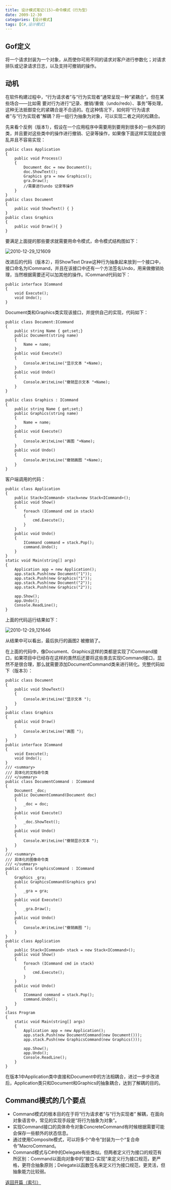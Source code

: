```yaml
---
title: 设计模式笔记(15)—命令模式（行为型）
date: 2009-12-30
categories: [设计模式]
tags: [C#,设计模式]
---
```


## Gof定义

将一个请求封装为一个对象，从而使你可用不同的请求对客户进行参数化；对请求排队或记录请求日志，以及支持可撤销的操作。

## 动机

在软件构建过程中，“行为请求者”与“行为实现者”通常呈现一种“紧耦合”。但在某些场合——比如需
要对行为进行“记录、撤销/重做（undo/redo）、事务”等处理，这种无法抵御变化的紧耦合是不合适的。在这种情况下，如何将“行为请求者”与“行为实现者”解耦？将一组行为抽象为对象，可以实现二者之间的松耦合。

先来看个反例（版本1），假设在一个应用程序中需要用到要用到很多的一些外部的类，并且要对这些类中的操作进行撤销、记录等操作，如果像下面这样实现就会很乱并且不容易实现：

```
public class Application
{
    public void Process()
    {
        Document doc = new Document();
        doc.ShowText();
        Graphics gra = new Graphics();
        gra.Draw();
        //需要进行undo 记录等操作
    }
}
public class Document
{
    public void ShowText() { }
}
public class Graphics
{
    public void Draw(){ }
}
```

要满足上面提的那些要求就需要用命令模式，命令模式结构图如下：

![2010-12-29_121609](http://oec2003.qiniudn.com/2010-12-29_121609.png)

改进后的代码（版本2），将ShowText Draw这种行为抽象起来放到一个接口中，接口命名为ICommand，并且在该接口中还有一个方法签名Undo，用来做撤销处理，当然根据需要还可以加其他的操作。ICommand代码如下：

```
public interface ICommand
{
    void Execute();
    void Undo();
}
```

Document类和Graphics类实现该接口，并提供自己的实现，代码如下：

```
public class Document:ICommand
{
    public string Name { get;set;}
    public Document(string name)
    {
        Name = name;
    }
    public void Execute()
    {
        Console.WriteLine("显示文本 "+Name);
    }
    public void Undo()
    {
        Console.WriteLine("撤销显示文本 "+Name);
    }
}

public class Graphics : ICommand
{
    public string Name { get;set;}
    public Graphics(string name)
    {
        Name = name;
    }
    public void Execute()
    {
        Console.WriteLine("画图 "+Name);
    }
    public void Undo()
    {
        Console.WriteLine("撤销画图 "+Name);
    }
}
```

客户端调用的代码：

```
public class Application
{
    public Stack<ICommand> stack=new Stack<ICommand>();
    public void Show()
    {
        foreach (ICommand cmd in stack)
        {
            cmd.Execute();
        }
    }
    public void Undo()
    {
        ICommand command = stack.Pop();
        command.Undo();
    }
}
static void Main(string[] args)
{
    Application app = new Application();
    app.stack.Push(new Document("1"));
    app.stack.Push(new Graphics("1"));
    app.stack.Push(new Document("2"));
    app.stack.Push(new Graphics("2"));

    app.Show();
    app.Undo();
    Console.ReadLine();
}
```

上面的代码运行结果如下：

![2010-12-29_121646](http://oec2003.qiniudn.com/2010-12-29_121646.png)

从结果中可以看出，最后执行的画图2 被撤销了。

在上面的代码中，像Document、Graphics这样的类都是实现了ICommand接口，如果项目中已经存在这样的类然后还要将这些类去实现ICommand接口，显然不是很合理，那么就需要添加DocumentCommand类来进行转化。完整代码如下（版本3）：

```
public class Document
{
    public void ShowText()
    {
        Console.WriteLine("显示文本 ");
    }
}
public class Graphics
{
    public void Draw()
    {
        Console.WriteLine("画图 ");
    }
}
public interface ICommand
{
    void Execute();
    void Undo();
}
/// <summary>
/// 具体化的文档命令类
/// </summary>
public class DocumentCommand : ICommand
{
    Document _doc;
    public DocumentCommand(Document doc)
    {
        _doc = doc;
    }
    public void Execute()
    {
        _doc.ShowText();
    }
    public void Undo()
    {
        Console.WriteLine("撤销显示文本 ");
    }
}
/// <summary>
/// 具体化的图像命令类
/// </summary>
public class GraphicsCommand : ICommand
{
    Graphics _gra;
    public GraphicsCommand(Graphics gra)
    {
        _gra = gra;
    }
    public void Execute()
    {
        _gra.Draw();
    }
    public void Undo()
    {
        Console.WriteLine("撤销画图 ");
    }
}
public class Application
{
    public Stack<ICommand> stack = new Stack<ICommand>();
    public void Show()
    {
        foreach (ICommand cmd in stack)
        {
            cmd.Execute();
        }
    }
    public void Undo()
    {
        ICommand command = stack.Pop();
        command.Undo();
    }
}
class Program
{
    static void Main(string[] args)
    {
        Application app = new Application();
        app.stack.Push(new DocumentCommand(new Document()));
        app.stack.Push(new GraphicsCommand(new Graphics()));

        app.Show();
        app.Undo();
        Console.ReadLine();
    }
}
```

在版本1中Application类中直接和Document中的方法相耦合，进过一步步改进后，Application类只和Document和Graphics的抽象耦合，达到了解耦的目的。

## Command模式的几个要点

* Command模式的根本目的在于将“行为请求者”与“行为实现者” 解耦，在面向对象语言中，常见的实现手段是“将行为抽象为对象”。
* 实现Command接口的具体命令对象ConcreteCommand有时候根据需要可能会保存一些额外的状态信息。
* 通过使用Composite模式，可以将多个“命令”封装为一个“复合命令”MacroCommand。
* Command模式与C#中的Delegate有些类似。但两者定义行为接口的规范有所区别：Command以面向对象中的“接口-实现”来定义行为接口规范，更严格，更符合抽象原则；Delegate以函数签名来定义行为接口规范，更灵活，但抽象能力比较弱。

[返回开篇（索引）](http://blog.fwhyy.com/2009/11/design-patterns-notes-1-index/)


